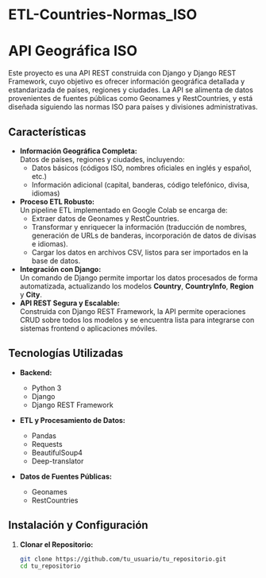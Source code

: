 # ETL-Countries-Normas_ISO
# API Geográfica ISO

Este proyecto es una API REST construida con Django y Django REST Framework, cuyo objetivo es ofrecer información geográfica detallada y estandarizada de países, regiones y ciudades. La API se alimenta de datos provenientes de fuentes públicas como Geonames y RestCountries, y está diseñada siguiendo las normas ISO para países y divisiones administrativas.

## Características

- **Información Geográfica Completa:**  
  Datos de países, regiones y ciudades, incluyendo:
  - Datos básicos (códigos ISO, nombres oficiales en inglés y español, etc.)
  - Información adicional (capital, banderas, código telefónico, divisa, idiomas)
- **Proceso ETL Robusto:**  
  Un pipeline ETL implementado en Google Colab se encarga de:
  - Extraer datos de Geonames y RestCountries.
  - Transformar y enriquecer la información (traducción de nombres, generación de URLs de banderas, incorporación de datos de divisas e idiomas).
  - Cargar los datos en archivos CSV, listos para ser importados en la base de datos.
- **Integración con Django:**  
  Un comando de Django permite importar los datos procesados de forma automatizada, actualizando los modelos **Country**, **CountryInfo**, **Region** y **City**.
- **API REST Segura y Escalable:**  
  Construida con Django REST Framework, la API permite operaciones CRUD sobre todos los modelos y se encuentra lista para integrarse con sistemas frontend o aplicaciones móviles.

## Tecnologías Utilizadas

- **Backend:**  
  - Python 3
  - Django
  - Django REST Framework

- **ETL y Procesamiento de Datos:**  
  - Pandas
  - Requests
  - BeautifulSoup4
  - Deep-translator

- **Datos de Fuentes Públicas:**  
  - Geonames
  - RestCountries

## Instalación y Configuración

1. **Clonar el Repositorio:**
   ```bash
   git clone https://github.com/tu_usuario/tu_repositorio.git
   cd tu_repositorio
```
